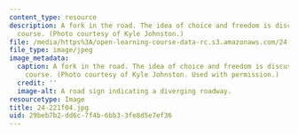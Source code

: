 ```yaml
---
content_type: resource
description: A fork in the road. The idea of choice and freedom is discussed in this
  course. (Photo courtesy of Kyle Johnston.)
file: /media/https%3A/open-learning-course-data-rc.s3.amazonaws.com/24-221-metaphysics-free-will-fall-2004/29beb7b2dd6c7f4b6bb33fe8d5e7ef36_24-221f04.jpg
file_type: image/jpeg
image_metadata:
  caption: A fork in the road. The idea of choice and freedom is discussed in this
    course. (Photo courtesy of Kyle Johnston. Used with permission.)
  credit: ''
  image-alt: A road sign indicating a diverging roadway.
resourcetype: Image
title: 24-221f04.jpg
uid: 29beb7b2-dd6c-7f4b-6bb3-3fe8d5e7ef36
---
```

